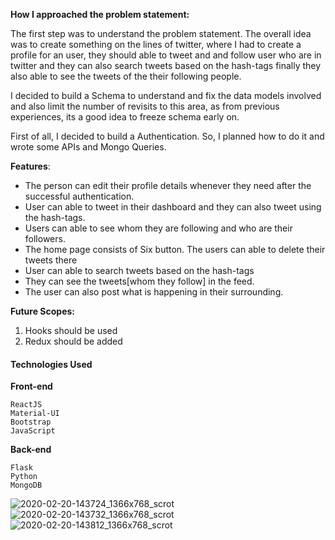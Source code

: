 **How I approached the problem statement:**

The first step was to understand the problem statement. The overall idea was to create something on the lines of twitter, where I had to create a profile for an user, they should able to tweet and and follow user who are in twitter and they can also search tweets based on the hash-tags finally they also able to see the tweets of the their following people. 

I decided to build a Schema to understand and fix the data models involved and also limit the number of revisits to this area, as from previous experiences, its a good idea to freeze schema early on.

First of all, I decided to build a Authentication. So, I planned how to do it and wrote some APIs and Mongo Queries.

**Features**:

* The person can edit their profile details whenever they need after the successful authentication. 
* User can able to tweet in their dashboard and they can also tweet using the hash-tags. 
* Users can able to see whom they are following and who are their followers.
* The home page consists of Six button. The users can able to delete their tweets there 
* User can able to search tweets based on the hash-tags 
* They can see the tweets[whom they follow] in the feed. 
* The user can also post what is happening in their surrounding.

**Future Scopes:**

1. Hooks should be used
2. Redux should be added

#### **Technologies Used**

**Front-end**

```
ReactJS
Material-UI
Bootstrap
JavaScript
```

**Back-end**

```
Flask 
Python
MongoDB
```
![2020-02-20-143724_1366x768_scrot](https://user-images.githubusercontent.com/51481112/74918397-08507080-53ef-11ea-82db-46c3184d6f00.png)
![2020-02-20-143732_1366x768_scrot](https://user-images.githubusercontent.com/51481112/74918552-3df55980-53ef-11ea-9185-193dec0e66a8.png)
![2020-02-20-143812_1366x768_scrot](https://user-images.githubusercontent.com/51481112/74918617-582f3780-53ef-11ea-9ba6-a48a9c347895.png)

